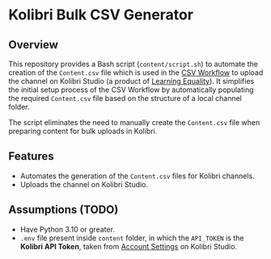 # Kolibri Bulk CSV Generator

## Overview
This repository provides a Bash script (`content/script.sh`) to automate the creation of the `Content.csv` file which is used in the [CSV Workflow](https://github.com/learningequality/sample-channels/tree/master/channels/csv_channel) to upload the channel on Kolibri Studio (a product of [Learning Equality](https://learningequality.org/)). It simplifies the initial setup process of the CSV Workflow by automatically populating the required `Content.csv` file based on the structure of a local channel folder.

The script eliminates the need to manually create the `Content.csv` file when preparing content for bulk uploads in Kolibri.

## Features
- Automates the generation of the `Content.csv` files for Kolibri channels.
- Uploads the channel on Kolibri Studio.

## Assumptions (TODO)
- Have Python 3.10 or greater.
- `.env` file present inside `content` folder, in which the `API_TOKEN` is the **Kolibri API Token**, taken from [Account Settings](https://studio.learningequality.org/en/settings/#/account) on Kolibri Studio.
